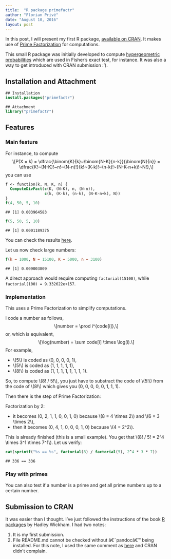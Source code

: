 ```yaml
---
title:  "R package primefactr"
author: "Florian Privé"
date: "August 10, 2016"
layout: post
---
```




<section class="main-content">
<p>In this post, I will present my first R package, <a href="https://cran.r-project.org/web/packages/primefactr/index.html">available on CRAN</a>. It makes use of <a href="https://en.wikipedia.org/wiki/Prime_factor">Prime Factorization</a> for computations.</p>
<p>This small R package was initially developed to compute <a href="https://en.wikipedia.org/wiki/Hypergeometric_distribution">hypergeometric probabilities</a> which are used in Fisher’s exact test, for instance. It was also a way to get introduced with CRAN submission :’).</p>
<div id="installation-and-attachment" class="section level2">
<h2>Installation and Attachment</h2>
<div class="sourceCode"><pre class="sourceCode r"><code class="sourceCode r">## Installation
<span class="kw">install.packages</span>(<span class="st">&quot;primefactr&quot;</span>)</code></pre></div>
<div class="sourceCode"><pre class="sourceCode r"><code class="sourceCode r">## Attachment
<span class="kw">library</span>(<span class="st">&quot;primefactr&quot;</span>)</code></pre></div>
</div>
<div id="features" class="section level2">
<h2>Features</h2>
<div id="main-feature" class="section level3">
<h3>Main feature</h3>
<p>For instance, to compute <span class="math display">\[P(X = k) = \dfrac{\binom{K}{k}~\binom{N-K}{n-k}}{\binom{N}{n}} = \dfrac{K!~(N-K)!~n!~(N-n)!}{k!~(K-k)!~(n-k)!~(N-K-n+k)!~N!},\]</span> you can use</p>
<div class="sourceCode"><pre class="sourceCode r"><code class="sourceCode r">f &lt;-<span class="st"> </span>function(k, N, K, n) {
  <span class="kw">ComputeDivFact</span>(<span class="kw">c</span>(K, (N-K), n, (N-n)),
                 <span class="kw">c</span>(k, (K-k), (n-k), (N-K-n+k), N))
}
<span class="kw">f</span>(<span class="dv">4</span>, <span class="dv">50</span>, <span class="dv">5</span>, <span class="dv">10</span>)</code></pre></div>
<pre><code>## [1] 0.003964583</code></pre>
<div class="sourceCode"><pre class="sourceCode r"><code class="sourceCode r"><span class="kw">f</span>(<span class="dv">5</span>, <span class="dv">50</span>, <span class="dv">5</span>, <span class="dv">10</span>)</code></pre></div>
<pre><code>## [1] 0.0001189375</code></pre>
<p>You can check the results <a href="https://en.wikipedia.org/wiki/Hypergeometric_distribution#Application_and_example">here</a>.</p>
<p>Let us now check large numbers:</p>
<div class="sourceCode"><pre class="sourceCode r"><code class="sourceCode r"><span class="kw">f</span>(<span class="dt">k =</span> <span class="dv">1000</span>, <span class="dt">N =</span> <span class="dv">15100</span>, <span class="dt">K =</span> <span class="dv">5000</span>, <span class="dt">n =</span> <span class="dv">3100</span>)</code></pre></div>
<pre><code>## [1] 0.009003809</code></pre>
<p>A direct approach would require computing <code>factorial(15100)</code>, while <code>factorial(100) = 9.332622e+157</code>.</p>
</div>
<div id="implementation" class="section level3">
<h3>Implementation</h3>
<p>This uses a Prime Factorization to simplify computations.</p>
<p>I code a number as follows, <span class="math display">\[number = \prod i^{code[i]},\]</span> or, which is equivalent, <span class="math display">\[\log(number) = \sum code[i] \times \log(i).\]</span> For example,</p>
<ul>
<li><span class="math inline">\(5\)</span> is coded as (0, 0, 0, 0, 1),</li>
<li><span class="math inline">\(5!\)</span> is coded as (1, 1, 1, 1, 1),</li>
<li><span class="math inline">\(8!\)</span> is coded as (1, 1, 1, 1, 1, 1, 1, 1).</li>
</ul>
<p>So, to compute <span class="math inline">\(8! / 5!\)</span>, you just have to substract the code of <span class="math inline">\(5!\)</span> from the code of <span class="math inline">\(8!\)</span> which gives you (0, 0, 0, 0, 0, 1, 1, 1).</p>
<p>Then there is the step of Prime Factorization:</p>
<p>Factorization by 2:</p>
<ul>
<li>it becomes (0, 2, 1, 1, 0, 0, 1, 0) because <span class="math inline">\(8 = 4 \times 2\)</span> and <span class="math inline">\(6 = 3 \times 2\)</span>,</li>
<li>then it becomes (0, 4, 1, 0, 0, 0, 1, 0) because <span class="math inline">\(4 = 2^2\)</span>.</li>
</ul>
<p>This is already finished (this is a small example). You get that <span class="math inline">\(8! / 5! = 2^4 \times 3^1 \times 7^1\)</span>. Let us verify:</p>
<div class="sourceCode"><pre class="sourceCode r"><code class="sourceCode r"><span class="kw">cat</span>(<span class="kw">sprintf</span>(<span class="st">&quot;%s == %s&quot;</span>, <span class="kw">factorial</span>(<span class="dv">8</span>) /<span class="st"> </span><span class="kw">factorial</span>(<span class="dv">5</span>), <span class="dv">2</span>^<span class="dv">4</span> *<span class="st"> </span><span class="dv">3</span> *<span class="st"> </span><span class="dv">7</span>))</code></pre></div>
<pre><code>## 336 == 336</code></pre>
</div>
<div id="play-with-primes" class="section level3">
<h3>Play with primes</h3>
<p>You can also test if a number is a prime and get all prime numbers up to a certain number.</p>
</div>
</div>
<div id="submission-to-cran" class="section level2">
<h2>Submission to CRAN</h2>
<p>It was easier than I thought. I’ve just followed the instructions of the book <a href="http://r-pkgs.had.co.nz/">R packages</a> by Hadley Wickham. I had two notes:</p>
<ol style="list-style-type: decimal">
<li>It is my first submission.</li>
<li>File README.md cannot be checked without â€˜pandocâ€™ being installed. For this note, I used the same comment as <a href="https://github.com/klarsen1/Information/blob/b3a826a6f8a38aa8c664156cef4f16edae196ec3/cran-comments.md#r-cmd-check-results">here</a> and CRAN didn’t complain.</li>
</ol>
</div>
</section>
